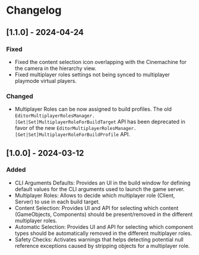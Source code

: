 # Changelog

## [1.1.0] - 2024-04-24

### Fixed

- Fixed the content selection icon overlapping with the Cinemachine for the camera in the hierarchy view.
- Fixed multiplayer roles settings not being synced to multiplayer playmode virtual players.

### Changed

- Multiplayer Roles can be now assigned to build profiles. The old `EditorMultiplayerRolesManager.[Get|Set]MultiplayerRoleForBuildTarget` API has been deprecated in favor of the new `EditorMultiplayerRolesManager.[Get|Set]MultiplayerRoleForBuildProfile` API.

## [1.0.0] - 2024-03-12

### Added

- CLI Arguments Defaults: Provides an UI in the build window for defining default values for the CLI arguments used to launch the game server.
- Multiplayer Roles: Allows to decide which multiplayer role (Client, Server) to use in each build target.
- Content Selection: Provides UI and API for selecting which content (GameObjects, Components) should be present/removed in the different multiplayer roles.
- Automatic Selection: Provides UI and API for selecting which component types should be automatically removed in the different multiplayer roles.
- Safety Checks: Activates warnings that helps detecting potential null reference exceptions caused by stripping objects for a multiplayer role.
